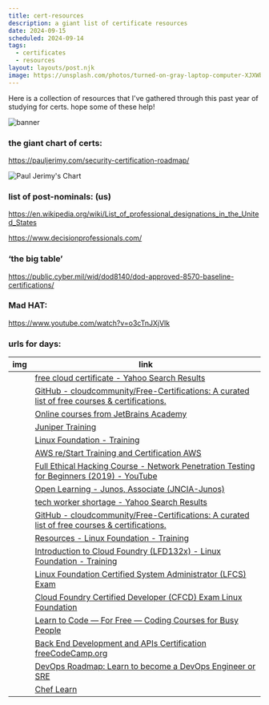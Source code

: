 ```yaml
---
title: cert-resources
description: a giant list of certificate resources
date: 2024-09-15
scheduled: 2024-09-14
tags:
  - certificates
  - resources
layout: layouts/post.njk
image: https://unsplash.com/photos/turned-on-gray-laptop-computer-XJXWbfSo2f0
---
```


Here is a collection of resources that I've gathered through this past year of studying for certs. hope some of these help! 

![banner](https://imagedelivery.net/h6duaPVMwqSx6OPYA68aOw/e01265d8-6a52-4262-68f5-988674e43900/public)

### the giant chart of certs:
https://pauljerimy.com/security-certification-roadmap/

![Paul Jerimy's Chart](https://imagedelivery.net/h6duaPVMwqSx6OPYA68aOw/9489d05a-3d3a-43f3-939f-1afa0e98d100/public)


### list of post-nominals: (us)
https://en.wikipedia.org/wiki/List_of_professional_designations_in_the_United_States

https://www.decisionprofessionals.com/

### ‘the big table’
https://public.cyber.mil/wid/dod8140/dod-approved-8570-baseline-certifications/

### Mad HAT: 
https://www.youtube.com/watch?v=o3cTnJXjVlk

### urls for days:
| img | link |
|--------|------|
|  | [free cloud certificate - Yahoo Search Results](https://search.yahoo.com/search?p=free+cloud+certificate&fr=opensearch)|
|  | [GitHub - cloudcommunity/Free-Certifications: A curated list of free courses & certifications.](https://github.com/cloudcommunity/Free-Certifications)|
|  | [Online courses from JetBrains Academy](https://www.jetbrains.com/academy/)|
|  | [Juniper Training](https://learningportal.juniper.net/juniper/user_activity_info.aspx?id=11478)|
|  | [Linux Foundation - Training](https://training.linuxfoundation.org/resources/?_sft_content_type=free-course)|
|  | [AWS re/Start Training and Certification AWS](https://aws.amazon.com/training/restart/)|
|  | [Full Ethical Hacking Course - Network Penetration Testing for Beginners (2019) - YouTube](https://www.youtube.com/watch?v=3Kq1MIfTWCE)|
|  | [Open Learning - Junos, Associate (JNCIA-Junos)](https://learningportal.juniper.net/juniper/user_activity_info.aspx?id=12035)|
|  | [tech worker shortage - Yahoo Search Results](https://search.yahoo.com/search;_ylt=AwrFGPYhBNdiw.EBxydXNyoA;_ylc=X1MDMjc2NjY3OQRfcgMyBGZyA29wZW5zZWFyY2gEZnIyA3NiLXRvcARncHJpZANvM2RiVERLY1RzQ2R5a3dKc3ppM3RBBG5fcnNsdAMwBG5fc3VnZwMxBG9yaWdpbgNzZWFyY2gueWFob28uY29tBHBvcwMwBHBxc3RyAwRwcXN0cmwDMARxc3RybAMyMARxdWVyeQN0ZWNoJTIwd29ya2VyJTIwc2hvcnRhZ2UEdF9zdG1wAzE2NTgyNTkyNDc-?p=tech+worker+shortage&fr2=sb-top&fr=opensearch)|
|  | [GitHub - cloudcommunity/Free-Certifications: A curated list of free courses & certifications.](https://github.com/cloudcommunity/Free-Certifications)|
|  | [Resources - Linux Foundation - Training](https://training.linuxfoundation.org/resources/?_sft_content_type=free-course)|
|  | [Introduction to Cloud Foundry (LFD132x) - Linux Foundation - Training](https://training.linuxfoundation.org/training/introduction-to-cloud-foundry-lfd132x/)|
|  | [Linux Foundation Certified System Administrator (LFCS) Exam](https://training.linuxfoundation.org/certification/linux-foundation-certified-sysadmin-lfcs/)|
|  | [Cloud Foundry Certified Developer (CFCD) Exam Linux Foundation](https://training.linuxfoundation.org/certification/cloud-foundry-certified-developer-cfcd/)|
|  | [Learn to Code — For Free — Coding Courses for Busy People](https://www.freecodecamp.org/)|
|  | [Back End Development and APIs Certification freeCodeCamp.org](https://www.freecodecamp.org/learn/back-end-development-and-apis/)|
|  | [DevOps Roadmap: Learn to become a DevOps Engineer or SRE](https://roadmap.sh/devops)|
|  | [Chef Learn](https://id.learn.chef.io/login?state=hKFo2SBPYjVBU2otZFZvdUE4alJEekdoSk03QzN6bTI1eHM0Y6FupWxvZ2luo3RpZNkgazFfQ19SdDZ3Sm5EeElDeUlBeUVKTFVaVzA2V2czc3GjY2lk2SBHcko4YUNCNGk1UlhmYkZpSVE2dEx1bVFPdHRXOUJUQw&client=GrJ8aCB4i5RXfbFiIQ6tLumQOttW9BTC&protocol=samlp&RelayState=ed91c950-3a4f-4178-9f42-4e0113&SAMLRequest=fVPbctowEH3PV3j87hsTLtYAM2CS1B0KDjhtpy8dIa%2BLZmzJldYJ%2BftKDimQafGLRqvds%2BecXY81rauGzFrciw38bkHjjeMc6kpo0j1N3FYJIqnmmghagybIyHb2ZUl6fkgaJVEyWbkXRddrqNagkEthi9LFxF2v7pbrh3T1sz8YwXAQj9goZAWjRTgq2cAE%2B%2FEtgx2L4mHU3wHt2cKvoLTBmLgG0t4dJ1PymRegVqbjxL070LqpwEkF87tGWreQCo1UoCkKez0vHHpRnEcx6YekF%2F6wWQujnwuKHfIesdEkCHjhV0CV8NkeSp%2FLoDMmeFCfRzSZ3%2FL%2B5nu5u%2Bfp4wCXbf24RvwWz%2FPE4mVHf%2BZcFFz8um7M7i1Jk095nnnZeptbiNm7XYkUuq1BbUE9cwZPm%2BWJ4iU%2FaqYZMGn1IwTYUM8yDtxp59PYXkjnh5paPh%2F1jYPzjFNNQ6y16SKTFWevXdx%2B91LVFP8vLfKjLsILr%2BxSSSt0A4yXHAr3L8ysquRLooCimR6qFlwnuGh%2BXE8oumU1biAc0EmMTKq4tgODA2V4VHlSep6eVGb7NlBOry4oI8zmmXBmjhepCjtHYKZ3rqghLxUeTfon%2BBvr4Art6c378%2FmfN%2F0D)|




